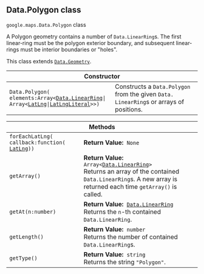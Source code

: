 <h2 id="Data.Polygon"> Data.Polygon class </h2><p>
<code><span itemprop="path">google.maps</span>.<span itemprop="name">Data.Polygon</span></code>
class
</p><p>A Polygon geometry contains a number of <code>Data.LinearRing</code>s. The first linear-ring must be the polygon exterior boundary, and subsequent linear-rings must be interior boundaries or "holes".</p><p>This class extends
<code><a href="https://github.com/amenadiel/google-maps-documentation/blob/master/docs/Data.Geometry.md">Data.Geometry</a></code>.
</p><div class="devsite-table-wrapper"><table class="constructors responsive" summary="class Data.Polygon - Constructor">
<thead>
<tr><th colspan="2">Constructor</th>
</tr></thead>
<tbody>
<tr>
<td><code><span>Data.<wbr>Polygon(<wbr>elements:Array&lt;</span><a href="https://github.com/amenadiel/google-maps-documentation/blob/master/docs/Data.LinearRing.md"><span>Data.<wbr>LinearRing</span></a><span>|<wbr>Array&lt;</span><a href="https://github.com/amenadiel/google-maps-documentation/blob/master/docs/LatLng.md"><span>LatLng</span></a><span>|<wbr></span><a href="https://github.com/amenadiel/google-maps-documentation/blob/master/docs/LatLngLiteral.md"><span>LatLngLiteral</span></a><span>&gt;&gt;)</span></code></td>
<td>Constructs a <code><span>Data.<wbr>Polygon</span></code> from the given <code><span>Data.<wbr>LinearRing</span></code>s or arrays of positions.</td>
</tr>
</tbody>
</table></div><div class="devsite-table-wrapper"><table class="methods responsive" summary="class Data.Polygon - Methods">
<thead>
<tr><th colspan="2">Methods</th>
</tr></thead>
<tbody>
<tr>
<td><code><span>forEachLatLng(<wbr>callback:function(<wbr></span><a href="https://github.com/amenadiel/google-maps-documentation/blob/master/docs/LatLng.md"><span>LatLng</span></a><span>))</span></code></td>
<td><div><strong>Return Value:</strong>&nbsp; <code>None</code></div>
<div class="desc"></div></td>
</tr>
<tr>
<td><code><span>getArray()</span></code></td>
<td><div><strong>Return Value:</strong>&nbsp; <code>Array&lt;<a href="https://github.com/amenadiel/google-maps-documentation/blob/master/docs/Data.LinearRing.md">Data.LinearRing</a>&gt;</code></div>
<div class="desc">Returns an array of the contained <code>Data.LinearRing</code>s. A new array is returned each time <code>getArray()</code> is called.</div></td>
</tr>
<tr>
<td><code><span>getAt(<wbr>n:number)</span></code></td>
<td><div><strong>Return Value:</strong>&nbsp; <code><a href="https://github.com/amenadiel/google-maps-documentation/blob/master/docs/Data.LinearRing.md">Data.LinearRing</a></code></div>
<div class="desc">Returns the <code>n</code>-th contained <code>Data.LinearRing</code>.</div></td>
</tr>
<tr>
<td><code><span>getLength()</span></code></td>
<td><div><strong>Return Value:</strong>&nbsp; <code>number</code></div>
<div class="desc">Returns the number of contained <code>Data.LinearRing</code>s.</div></td>
</tr>
<tr>
<td><code><span>getType()</span></code></td>
<td><div><strong>Return Value:</strong>&nbsp; <code>string</code></div>
<div class="desc">Returns the string <code>"Polygon"</code>.</div></td>
</tr>
</tbody>
</table></div>